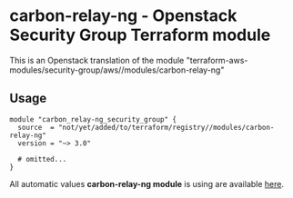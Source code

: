 # carbon-relay-ng - Openstack Security Group Terraform module

This is an Openstack translation of the module "terraform-aws-modules/security-group/aws//modules/carbon-relay-ng"

## Usage

```hcl
module "carbon_relay-ng_security_group" {
  source  = "not/yet/added/to/terraform/registry//modules/carbon-relay-ng"
  version = "~> 3.0"

  # omitted...
}
```

All automatic values **carbon-relay-ng module** is using are available [here](https://github.com/terraform-aws-modules/terraform-aws-security-group/blob/master/modules/carbon-relay-ng/auto_values.tf).

<!-- BEGINNING OF PRE-COMMIT-TERRAFORM DOCS HOOK -->
<!-- END OF PRE-COMMIT-TERRAFORM DOCS HOOK -->
